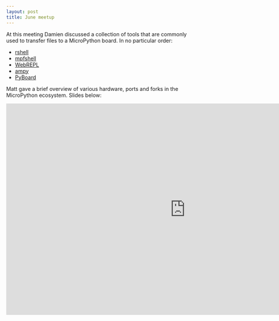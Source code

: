 ```yaml
---
layout: post
title: June meetup
---
```


At this meeting Damien discussed a collection of tools that are commonly used to transfer files to a MicroPython board. In no particular order:

* [rshell](https://github.com/dhylands/rshell)
* [mpfshell](https://github.com/wendlers/mpfshell)
* [WebREPL](https://docs.micropython.org/en/latest/esp8266/esp8266/tutorial/repl.html#webrepl-a-prompt-over-wifi)
* [ampy](https://github.com/adafruit/ampy)
* [PyBoard](https://github.com/micropython/micropython/blob/master/tools/pyboard.py)

Matt gave a brief overview of various hardware, ports and forks in the MicroPython ecosystem. Slides below:

<iframe src="https://docs.google.com/presentation/d/e/2PACX-1vQc-M9TzFVmdqrhFaLwQ4XMcq0bhQJbRuwGoO4EeXW-thhlPprCJV4zLYRTltYbavXEoAi6FCFGLAys/embed?start=false&loop=false&delayms=3000" frameborder="0" width="960" height="569" allowfullscreen="true" mozallowfullscreen="true" webkitallowfullscreen="true"></iframe>
